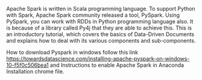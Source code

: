 Apache Spark is written in Scala programming language. To support Python with Spark, Apache Spark community released a tool, PySpark. Using PySpark, you can work with RDDs in Python programming language also. It is because of a library called Py4j that they are able to achieve this. This is an introductory tutorial, which covers the basics of Data-Driven Documents and explains how to deal with its various components and sub-components.

How to download Pyspark in windows follow this link https://towardsdatascience.com/installing-apache-pyspark-on-windows-10-f5f0c506bea1 and Instructions to enable Apache Spark in Anaconda Installation chrome file.